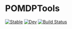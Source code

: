 # POMDPTools

[![Stable](https://img.shields.io/badge/docs-stable-blue.svg)](https://JuliaPOMDP.github.io/POMDPTools.jl/stable)
[![Dev](https://img.shields.io/badge/docs-dev-blue.svg)](https://JuliaPOMDP.github.io/POMDPTools.jl/dev)
[![Build Status](https://github.com/JuliaPOMDP/POMDPTools.jl/workflows/CI/badge.svg)](https://github.com/JuliaPOMDP/POMDPTools.jl/actions)
